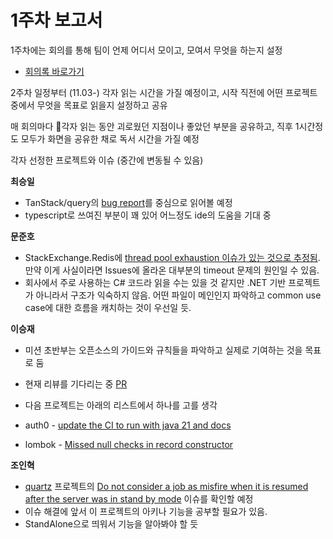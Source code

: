 # 1주차 보고서

1주차에는 회의를 통해 팀이 언제 어디서 모이고, 모여서 무엇을 하는지 설정

- [회의록 바로가기](https://docs.google.com/document/d/1gus4xQ854Sc9UpVQKPqUp_pA5Li2abAJ6lwOjiY4crg/edit?tab=t.0#heading=h.wafyrozcj9q3)

2주차 일정부터 (11.03-) 각자 읽는 시간을 가질 예정이고, 시작 직전에 어떤 프로젝트 중에서 무엇을 목표로 읽을지 설정하고 공유

매 회의마다 각자 읽는 동안 괴로웠던 지점이나 좋았던 부분을 공유하고, 직후 1시간정도 모두가 화면을 공유한 채로 독서 시간을 가질 예정

각자 선정한 프로젝트와 이슈 (중간에 변동될 수 있음)

**최승일**

- TanStack/query의 [bug report](https://github.com/TanStack/query/issues/8249)를 중심으로 읽어볼 예정
- typescript로 쓰여진 부분이 꽤 있어 어느정도 ide의 도움을 기대 중

**문준호**

- StackExchange.Redis에 [thread pool exhaustion 이슈가 있는 것으로 추정됨](https://github.com/StackExchange/StackExchange.Redis/issues/2812). 만약 이게 사실이라면 Issues에 올라온 대부분의 timeout 문제의 원인일 수 있음.
- 회사에서 주로 사용하는 C# 코드라 읽을 수는 있을 것 같지만 .NET 기반 프로젝트가 아니라서 구조가 익숙하지 않음. 어떤 파일이 메인인지 파악하고 common use case에 대한 흐름을 캐치하는 것이 우선일 듯.

**이승재**

- 미션 초반부는 오픈소스의 가이드와 규칙들을 파악하고 실제로 기여하는 것을 목표로 둠
- 현재 리뷰를 기다리는 중  [PR](https://github.com/exercism/java/pull/2858) 
- 다음 프로젝트는 아래의 리스트에서 하나를 고를 생각 
- auth0 - [update the CI to run with java 21 and docs ](https://github.com/auth0/java-jwt/issues/690)

- lombok - [Missed null checks in record constructor](https://github.com/projectlombok/lombok/issues/3743)

**조인혁**

- [quartz](https://github.com/quartz-scheduler/quartz) 프로젝트의 [Do not consider a job as misfire when it is resumed after the server was in stand by mode](https://github.com/quartz-scheduler/quartz/issues/1117) 이슈를 확인할 예정
- 이슈 해결에 앞서 이 프로젝트의 아키나 기능을 공부할 필요가 있음.
- StandAlone으로 띄워서 기능을 알아봐야 할 듯